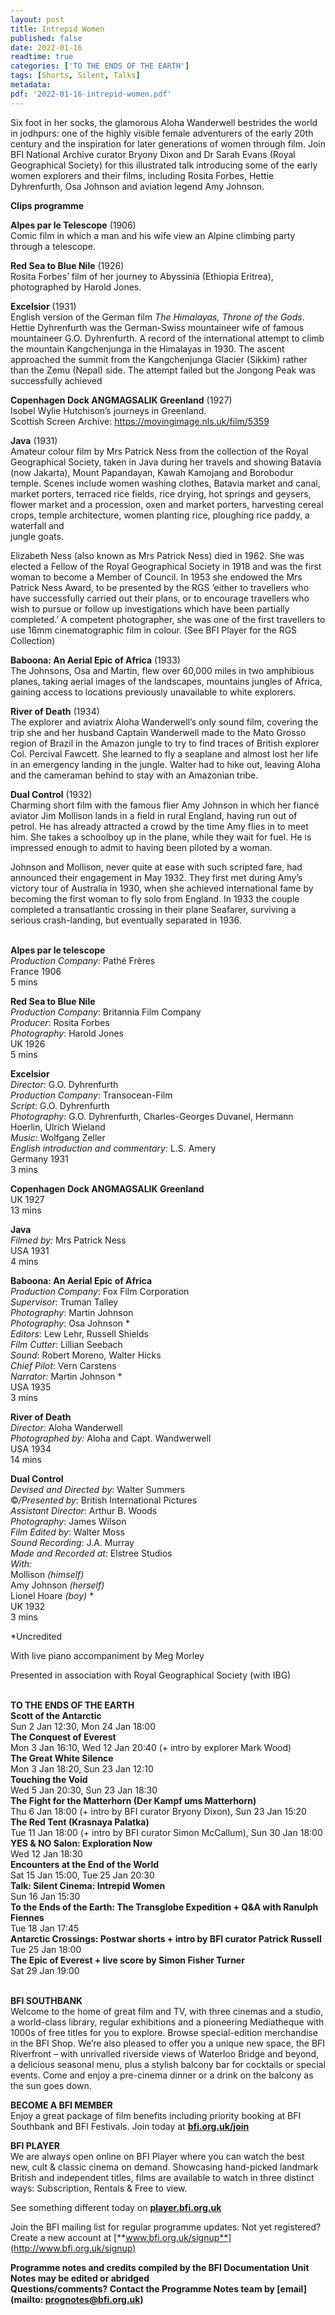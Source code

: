 ```yaml
---
layout: post
title: Intrepid Women
published: false
date: 2022-01-16
readtime: true
categories: ['TO THE ENDS OF THE EARTH']
tags: [Shorts, Silent, Talks]
metadata: 
pdf: '2022-01-16-intrepid-women.pdf'
---
```


Six foot in her socks, the glamorous Aloha Wanderwell bestrides the world in jodhpurs: one of the highly visible female adventurers of the early 20th century and the inspiration for later generations of women through film. Join BFI National Archive curator Bryony Dixon and Dr Sarah Evans (Royal Geographical Society) for this illustrated talk introducing some of the early women explorers and their films, including Rosita Forbes, Hettie Dyhrenfurth, Osa Johnson and aviation legend Amy Johnson.

**Clips programme**

**Alpes par le Telescope** (1906)  
Comic film in which a man and his wife view an Alpine climbing party through  a telescope.

**Red Sea to Blue Nile** (1926)  
Rosita Forbes’ film of her journey to Abyssinia (Ethiopia Eritrea), photographed by Harold Jones.

**Excelsior**  (1931)  
English version of the German film _The Himalayas, Throne of the Gods_.  Hettie Dyhrenfurth was the  German-Swiss mountaineer wife of famous mountaineer G.O. Dyhrenfurth. A record of the international attempt to climb the mountain Kangchenjunga in the Himalayas in 1930. The ascent approached the summit from the Kangchenjunga Glacier (Sikkim) rather than the Zemu (Nepal) side. The attempt failed but the Jongong Peak was successfully achieved

**Copenhagen Dock ANGMAGSALIK Greenland** (1927)  
Isobel Wylie Hutchison’s journeys in Greenland.  
Scottish Screen Archive: https://movingimage.nls.uk/film/5359

**Java**  (1931)  
Amateur colour film by Mrs Patrick Ness from the collection of the Royal Geographical Society, taken in Java during her travels and showing Batavia (now Jakarta), Mount Papandayan, Kawah Kamojang and Borobodur temple. Scenes include women washing clothes, Batavia market and canal, market porters, terraced rice fields, rice drying, hot springs and geysers, flower market and a procession, oxen and market porters, harvesting cereal crops, temple architecture, women planting rice, ploughing rice paddy, a waterfall and  
jungle goats.

Elizabeth Ness (also known as Mrs Patrick Ness) died in 1962. She was elected a Fellow of the Royal Geographical Society in 1918 and was the first woman to become a Member of Council. In 1953 she endowed the Mrs Patrick Ness Award, to be presented by the RGS ‘either to travellers who have successfully carried out their plans, or to encourage travellers who wish to pursue or follow up investigations which have been partially completed.’  A competent photographer, she was one of the first travellers to use 16mm cinematographic film in colour. (See BFI Player for the RGS Collection)

**Baboona: An Aerial Epic of Africa**  (1933)  
The Johnsons, Osa and Martin, flew over 60,000 miles in two amphibious planes, taking aerial images of the landscapes, mountains jungles of Africa, gaining access to locations previously unavailable to white explorers.

**River of Death**  (1934)  
The explorer and aviatrix Aloha Wanderwell’s only sound film, covering the trip she and her husband Captain Wanderwell made to the Mato Grosso region of Brazil in the Amazon jungle to try to find traces of British explorer Col. Percival Fawcett. She learned to fly a seaplane and almost lost her life in an emergency landing in the jungle. Walter had to hike out, leaving Aloha and the cameraman behind to stay with an Amazonian tribe.

**Dual Control** (1932)  
Charming short film with the famous flier Amy Johnson in which her fiancé aviator Jim Mollison lands in a field in rural England, having run out of petrol.  He has already attracted a crowd by the time Amy flies in to meet him.  She takes a schoolboy up in the plane, while they wait for fuel. He is impressed enough to admit to having been piloted by a woman.

Johnson and Mollison, never quite at ease with such scripted fare, had announced their engagement in May 1932. They first met during Amy’s victory tour of Australia in 1930, when she achieved international fame by becoming the first woman to fly solo from England. In 1933 the couple completed a transatlantic crossing in their plane Seafarer, surviving a serious crash-landing, but eventually separated in 1936.
<br><br>

**Alpes par le telescope**  
_Production Company_: Pathé Frères  
France 1906  
5 mins

**Red Sea to Blue Nile**  
_Production Company_: Britannia Film Company  
_Producer_: Rosita Forbes  
_Photography_: Harold Jones  
UK 1926  
5 mins

**Excelsior**  
_Director_: G.O. Dyhrenfurth  
_Production Company_: Transocean-Film  
_Script_: G.O. Dyhrenfurth  
_Photography_: G.O. Dyhrenfurth, Charles-Georges Duvanel, Hermann Hoerlin, Ulrich Wieland  
_Music_: Wolfgang Zeller  
_English introduction and commentary:_ L.S. Amery  
Germany 1931  
3 mins

**Copenhagen Dock ANGMAGSALIK Greenland**  
UK 1927  
13 mins

**Java**  
_Filmed by:_ Mrs Patrick Ness  
USA 1931  
4 mins

**Baboona: An Aerial Epic of Africa**  
_Production Company_: Fox Film Corporation  
_Supervisor_: Truman Talley  
_Photography_: Martin Johnson  
_Photography_: Osa Johnson *  
_Editors_: Lew Lehr, Russell Shields  
_Film Cutter_: Lillian Seebach  
_Sound_: Robert Moreno, Walter Hicks  
_Chief Pilot_: Vern Carstens  
_Narrator:_ Martin Johnson  *  
USA 1935  
3 mins

**River of Death**  
_Director:_ Aloha Wanderwell  
_Photographed by:_ Aloha and Capt. Wandwerwell  
USA 1934  
14 mins

**Dual Control**  
_Devised and Directed by_: Walter Summers  
©_/Presented by_: British International Pictures  
_Assistant Director_: Arthur B. Woods  
_Photography_: James Wilson  
_Film Edited by_: Walter Moss  
_Sound Recording_: J.A. Murray  
_Made and Recorded at_: Elstree Studios  
_With:_  
Mollison _(himself)_  
Amy Johnson _(herself)_  
Lionel Hoare _(boy)_ *  
UK 1932  
3 mins

*Uncredited

With live piano accompaniment by Meg Morley

Presented in association with  Royal Geographical Society (with IBG)
<br><br>

**TO THE ENDS OF THE EARTH**<br>
**Scott of the Antarctic**<br>
Sun 2 Jan 12:30, Mon 24 Jan 18:00<br>
**The Conquest of Everest**<br>
Mon 3 Jan 16:10, Wed 12 Jan 20:40 (+ intro by explorer Mark Wood)<br>
**The Great White Silence**<br>
Mon 3 Jan 18:20, Sun 23 Jan 12:10<br>
**Touching the Void**<br>
Wed 5 Jan 20:30, Sun 23 Jan 18:30<br>
**The Fight for the Matterhorn  (Der Kampf ums Matterhorn)**<br>
Thu 6 Jan 18:00 (+ intro by BFI curator Bryony Dixon), Sun 23 Jan 15:20<br>
**The Red Tent (Krasnaya Palatka)**<br>
Tue 11 Jan 18:00 (+ intro by BFI curator Simon McCallum), Sun 30 Jan 18:00<br>
**YES & NO Salon: Exploration Now**<br>
Wed 12 Jan 18:30<br>
**Encounters at the End of the World**<br>
Sat 15 Jan 15:00, Tue 25 Jan 20:30<br>
**Talk: Silent Cinema: Intrepid Women**<br>
Sun 16 Jan 15:30<br>
**To the Ends of the Earth: The Transglobe Expedition + Q&A with Ranulph Fiennes**<br>
Tue 18 Jan 17:45<br>
**Antarctic Crossings: Postwar shorts + intro by BFI curator Patrick Russell**<br>
Tue 25 Jan 18:00<br>
**The Epic of Everest + live score by  Simon Fisher Turner**<br>
Sat 29 Jan 19:00<br>
<br>

**BFI SOUTHBANK**  
Welcome to the home of great film and TV, with three cinemas and a studio, a world-class library, regular exhibitions and a pioneering Mediatheque with 1000s of free titles for you to explore. Browse special-edition merchandise in the BFI Shop. We’re also pleased to offer you a unique new space, the BFI Riverfront – with unrivalled riverside views of Waterloo Bridge and beyond, a delicious seasonal menu, plus a stylish balcony bar for cocktails or special events. Come and enjoy a pre-cinema dinner or a drink on the balcony as the sun goes down.  

**BECOME A BFI MEMBER**  
Enjoy a great package of film benefits including priority booking at BFI Southbank and BFI Festivals. Join today at [**bfi.org.uk/join**](http://www.bfi.org.uk/join)  

**BFI PLAYER**  
 We are always open online on BFI Player where you can watch the best new, cult &amp; classic cinema on demand. Showcasing hand-picked landmark British and independent titles, films are available to watch in three distinct ways: Subscription, Rentals &amp; Free to view.  

See something different today on [**player.bfi.org.uk**](https://player.bfi.org.uk)  

Join the BFI mailing list for regular programme updates. Not yet registered? Create a new account at [**www.bfi.org.uk/signup**](http://www.bfi.org.uk/signup)

**Programme notes and credits compiled by the BFI Documentation Unit  
Notes may be edited or abridged  
Questions/comments? Contact the Programme Notes team by [email](mailto: prognotes@bfi.org.uk)**

<!--stackedit_data:
eyJoaXN0b3J5IjpbLTEyNzMxOTY1ODJdfQ==
-->
